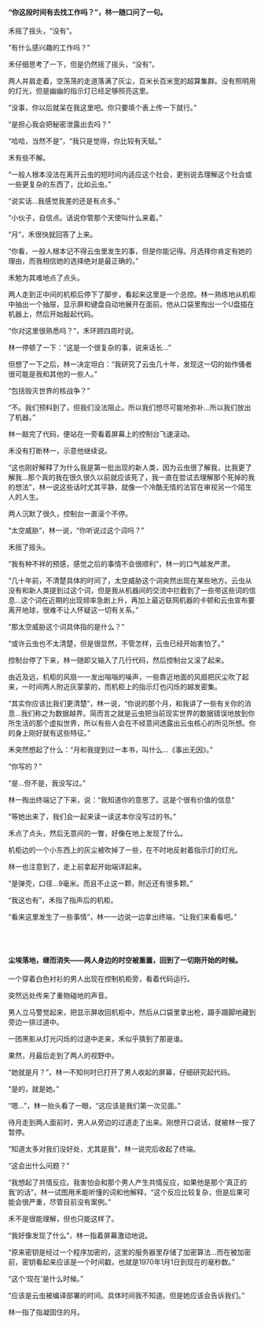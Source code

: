 #### “你这段时间有去找工作吗？”，林一随口问了一句。

禾摇了摇头，“没有”。

“有什么感兴趣的工作吗？”

禾仔细思考了一下，但是仍然摇了摇头，“没有”。

两人并肩走着，空荡荡的走道落满了灰尘，百米长百米宽的超算集群。没有照明用的灯光，但是幽幽的指示灯已经足够照亮这里。

“没事，你以后就呆在我这里吧。你只要填个表上传一下就行。”

“是担心我会把秘密泄露出去吗？”

“哈哈，当然不是”，“我只是觉得，你比较有天赋。”

禾有些不解。

“一般人根本没法在离开云虫的短时间内适应这个社会，更别说去理解这个社会或一些更复杂的东西了，比如云虫。”

“说实话...我感觉我差的还是有点多。”

“小伙子，自信点。话说你管那个天使叫什么来着。”

“月”，禾很快就回答了上来。

“你看，一般人根本记不得云虫里发生的事，但是你能记得。月选择你肯定有她的理由，而我相信她的选择绝对是最正确的。”

禾勉为其难地点了点头。

两人走到正中间的机柜后停下了脚步，看起来这里是一个总控。林一熟练地从机柜中抽出一个抽屉，显示屏和键盘自动地展开在面前。他从口袋里掏出一个U盘插在机器上，然后开始敲起代码。

“你对这里很熟悉吗？”，禾环顾四周时说。

林一停顿了一下：“这是一个很复杂的事，说来话长...”

但想了一下之后，林一决定坦白：“我研究了云虫几十年，发现这一切的始作俑者很可能是我和其他的一些人。”

“包括毁灭世界的核战争？”

“不。我们预料到了，但我们没法阻止。所以我们想尽可能地弥补...所以我们放出了机器。”

林一敲完了代码，便站在一旁看着屏幕上的控制台飞速滚动。

禾没有打断林一，示意他继续说。

“这也刚好解释了为什么我是第一批出现的新人类，因为云虫很了解我，比我更了解我...那个真的我在很久很久以前就应该死了，我一直在尝试去理解那个死掉的我的想法”，林一说这些话时尤其平静，就像一个冷酷无情的法官在审视另一个陌生人的人生。

两人沉默了很久，控制台一直滚个不停。

“太空威胁”，林一说，“你听说过这个词吗？”

禾摇了摇头。

“我有种不祥的预感，感觉之后的事情不会很顺利”，林一的口气越发严肃。

“几十年前，不清楚具体的时间了，太空威胁这个词突然出现在某些地方。云虫从没有和新人类提到过这个词，但是我从机器间的交流中拦截到了一些带这些词的信息...这个词在近期的出现频率急剧上升，再加上最近联网机器的卡顿和云虫宣布要离开地球，很难不让人怀疑这一切有关系。”

“那太空威胁这个词具体指的是什么？”

“或许云虫也不太清楚，但是很显然，不管怎样，云虫已经开始害怕了。”

控制台停了下来，林一随即又输入了几行代码，然后控制台又滚了起来。

由近及远，机柜的风扇一一发出嗡嗡的噪声，一些靠近地面的风扇把灰尘吹了起来，一时间两人附近灰蒙蒙的，而机柜上的指示灯也闪烁的越发密集。

“其实你应该比我们更清楚”，林一说，“你说的那个月，和我讲了一些有关你的消息...我们称之为数据越界。简而言之就是云虫把当前现实世界的数据错误地放到你所生活的那个虚拟世界，所以有些人会在不经意间透露出云虫核心的所见所想。你的身上刚好就有这些特征。”

禾突然想起了什么：“月和我提到过一本书，叫什么...《事出无因》。”

“你写的？”

“是...但不是，我没写过。”

林一掏出终端记了下来，说：“我知道你的意思了。这是个很有价值的信息”

“等她出来了，我们会一起来读一读这本你没写过的书。”

禾点了点头，然后无意间的一瞥，好像在地上发现了什么。

机柜边的一个小东西上的灰尘被吹掉了一些，在不时地反射着指示灯的灯光。

林一也注意到了，走上前拿起开始端详起来。

“是弹壳，口径...9毫米。而且不止这一颗，附近还有很多颗。”

“我这也有”，禾指了指声后的机柜。

“看来这里发生了一些事情”，林一一边说一边拿出终端，“让我们来看看吧。”

<br><br>

#### 尘埃落地，继而消失——两人身边的时空被重置，回到了一切刚开始的时候。

一个穿着白色衬衫的男人出现在控制机柜旁，看着代码运行。

突然远处传来了重物碰地的声音。

男人立马警觉起来，把显示屏收回机柜中，然后从口袋里拿出枪，蹑手蹑脚地藏到旁边一排过道中。

一团黑影从灯光闪烁的过道中走来，禾似乎猜到了那是谁。

果然，月最后走到了两人的视野中。

“她就是月？”，林一不知何时已打开了男人收起的屏幕，仔细研究起代码。

“是的，就是她。”

“嗯...”，林一抬头看了一眼，“这应该是我们第一次见面。”

待月走到两人面前时，男人从旁边的过道走了出来。刚想开口说话，就被林一按了暂停。

“知道太多对我们没好处，尤其是我”，林一说完后收起了终端。

“这会出什么问题？”

“我想起了共情反应。我害怕会和那个男人产生共情反应，如果他是那个‘真正的我’的话”，林一试图用禾能听懂的词和他解释，“这个反应比较复杂，但是后果可能会很严重，尽管目前没有案例。”

禾不是很能理解，但也只能这样了。

“我好像发现了什么”，林一指着屏幕激动地说。

“原来密钥是经过一个程序加密的，这里的服务器里存储了加密算法...而在被加密前，密钥看起来应该是一个时间戳，也就是1970年1月1日到现在的毫秒数。”

“这个‘现在’是什么时候。”

“应该是云虫被编译部署的时间。具体时间我不知道。但是她应该会告诉我们。”

林一指了指凝固住的月。
